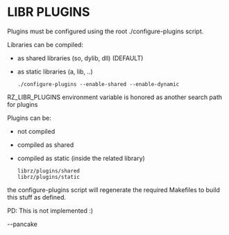 LIBR PLUGINS
============

Plugins must be configured using the root ./configure-plugins script.

Libraries can be compiled:
  - as shared libraries (so, dylib, dll)    (DEFAULT)
  - as static libraries (a, lib, ..)

        ./configure-plugins --enable-shared --enable-dynamic

RZ_LIBR_PLUGINS environment variable is honored as another search path for plugins

Plugins can be:
  - not compiled
  - compiled as shared
  - compiled as static (inside the related library)

        librz/plugins/shared
        librz/plugins/static

the configure-plugins script will regenerate the required Makefiles
to build this stuff as defined.

PD: This is not implemented :)

--pancake
